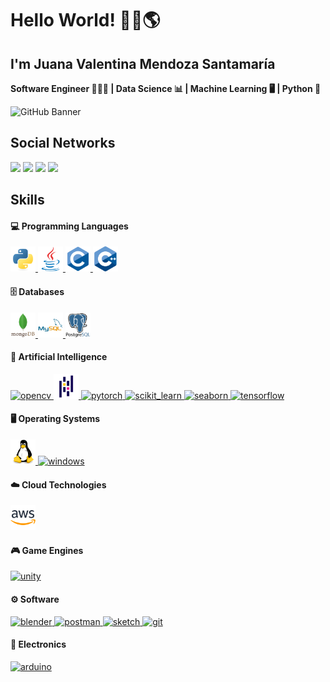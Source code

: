 # Hello World! 👋🏻🌎 
## I'm Juana Valentina Mendoza Santamaría 
**Software Engineer 👩🏻‍💻 | Data Science 📊 | Machine Learning 🖥️ | Python 🐍**

![GitHub Banner](https://github.com/shimadasoftware/shimadasoftware/assets/73977456/486d0ae7-3f86-4ceb-acc4-30c06e003de1)

## Social Networks
[![](https://img.shields.io/badge/Juana%20Valentina%20Mendoza%20Santamar%C3%ADa-blue?style=flat&logo=linkedin&logoColor=white)](https://www.linkedin.com/in/juanavmendozas) 
[![](https://img.shields.io/badge/Juana%20Valentina%20Mendoza%20Santamar%C3%ADa-red?style=flat&logo=Gmail&logoColor=white)](mailto:juana.mendoz4@gmail.com) 
[![](https://img.shields.io/badge/Instagram-@el__buen__ayer-ff69b4?style=flat&logo=instagram)](https://instagram.com/el_buen_ayer?igshid=OGQ5ZDc2ODk2ZA==) 
[![](https://img.shields.io/badge/Find%20me%20on-GitHub-black?style=flat&logo=github)](https://github.com/shimadasoftware)

## Skills 

<h4>💻 Programming Languages</h4> 
          <p align="left"> 
                    <a href="https://www.python.org" target="_blank" rel="noreferrer"> 
                              <img src="https://raw.githubusercontent.com/devicons/devicon/master/icons/python/python-original.svg" alt="python" width="40" height="40"/> 
                    </a> 
                    <a href="https://www.java.com" target="_blank" rel="noreferrer"> 
                              <img src="https://raw.githubusercontent.com/devicons/devicon/master/icons/java/java-original.svg" alt="java" width="40" height="40"/> 
                    </a> 
                    <a href="https://www.cprogramming.com/" target="_blank" rel="noreferrer"> 
                              <img src="https://raw.githubusercontent.com/devicons/devicon/master/icons/c/c-original.svg" alt="c" width="40" height="40"/> 
                    </a> 
                    <a href="https://www.w3schools.com/cpp/" target="_blank" rel="noreferrer"> 
                              <img src="https://raw.githubusercontent.com/devicons/devicon/master/icons/cplusplus/cplusplus-original.svg" alt="cplusplus" width="40" height="40"/> 
                    </a> 
          </p>
          
<h4>🗄️ Databases</h4> 
          <p align="left"> 
                    <a href="https://www.mongodb.com/" target="_blank" rel="noreferrer"> 
                              <img src="https://raw.githubusercontent.com/devicons/devicon/master/icons/mongodb/mongodb-original-wordmark.svg" alt="mongodb" width="40" height="40"/> 
                    </a> 
                    <a href="https://www.mysql.com/" target="_blank" rel="noreferrer"> 
                              <img src="https://raw.githubusercontent.com/devicons/devicon/master/icons/mysql/mysql-original-wordmark.svg" alt="mysql" width="40" height="40"/> 
                    </a> 
                    <a href="https://www.postgresql.org" target="_blank" rel="noreferrer"> 
                              <img src="https://raw.githubusercontent.com/devicons/devicon/master/icons/postgresql/postgresql-original-wordmark.svg" alt="postgresql" width="40" height="40"/> 
                    </a> 
          </p>

<h4>🧠 Artificial Intelligence</h4> 
          <p align="left">          
                    <a href="https://opencv.org/" target="_blank" rel="noreferrer"> 
                              <img src="https://www.vectorlogo.zone/logos/opencv/opencv-icon.svg" alt="opencv" width="40" height="40"/>
                    </a> 
                    <a href="https://pandas.pydata.org/" target="_blank" rel="noreferrer"> 
                              <img src="https://raw.githubusercontent.com/devicons/devicon/2ae2a900d2f041da66e950e4d48052658d850630/icons/pandas/pandas-original.svg" alt="pandas" width="40" height="40"/> 
                    </a> 
                    <a href="https://pytorch.org/" target="_blank" rel="noreferrer"> 
                              <img src="https://www.vectorlogo.zone/logos/pytorch/pytorch-icon.svg" alt="pytorch" width="40" height="40"/> 
                    </a> 
                    <a href="https://scikit-learn.org/" target="_blank" rel="noreferrer"> 
                              <img src="https://upload.wikimedia.org/wikipedia/commons/0/05/Scikit_learn_logo_small.svg" alt="scikit_learn" width="40" height="40"/> 
                    </a> 
                    <a href="https://seaborn.pydata.org/" target="_blank" rel="noreferrer"> 
                              <img src="https://seaborn.pydata.org/_images/logo-mark-lightbg.svg" alt="seaborn" width="40" height="40"/> 
                    </a> 
                    <a href="https://www.tensorflow.org" target="_blank" rel="noreferrer"> 
                              <img src="https://www.vectorlogo.zone/logos/tensorflow/tensorflow-icon.svg" alt="tensorflow" width="40" height="40"/> 
                    </a> 
          </p>


<h4>🖥️ Operating Systems</h4>  
<p align="left"> 
          <a href="https://www.linux.org/" target="_blank" rel="noreferrer"> 
                    <img src="https://raw.githubusercontent.com/devicons/devicon/master/icons/linux/linux-original.svg" alt="linux" width="40" height="40"/>           </a> 
          <a href="https://www.microsoft.com/es-co/windows?r=1" target="_blank" rel="noreferrer"> 
                    <img src="https://cdn.jsdelivr.net/gh/devicons/devicon/icons/windows8/windows8-original.svg" alt="windows" width="40" height="40"/>           </a> 
</p>

<h4>☁️ Cloud Technologies</h3> 
<p align="left"> 
          <a href="https://aws.amazon.com" target="_blank" rel="noreferrer"> 
                    <img src="https://raw.githubusercontent.com/devicons/devicon/master/icons/amazonwebservices/amazonwebservices-original-wordmark.svg" alt="aws" width="40" height="40"/> 
          </a> 
</p>

<h4>🎮 Game Engines</h4> 
<p align="left"> 
          <a href="https://unity.com/" target="_blank" rel="noreferrer"> 
                    <img src="https://www.vectorlogo.zone/logos/unity3d/unity3d-icon.svg" alt="unity" width="40" height="40"/> 
          </a> 
</p>

<h4>⚙️ Software</h4> 
<p align="left"> 
          <a href="https://www.blender.org/" target="_blank" rel="noreferrer"> 
                    <img src="https://download.blender.org/branding/community/blender_community_badge_white.svg" alt="blender" width="40" height="40"/> 
          </a> 
          <a href="https://postman.com" target="_blank" rel="noreferrer"> 
                    <img src="https://www.vectorlogo.zone/logos/getpostman/getpostman-icon.svg" alt="postman" width="40" height="40"/> 
          </a> 
          <a href="https://www.sketch.com/" target="_blank" rel="noreferrer"> 
                    <img src="https://www.vectorlogo.zone/logos/sketchapp/sketchapp-icon.svg" alt="sketch" width="40" height="40"/> 
          </a> 
          <a href="https://git-scm.com/" target="_blank" rel="noreferrer"> 
                    <img src="https://www.vectorlogo.zone/logos/git-scm/git-scm-icon.svg" alt="git" width="40" height="40"/> 
          </a> 
</p>
<h4>🤖 Electronics</h3> 
<p align="left"> 
          <a href="https://www.arduino.cc/" target="_blank" rel="noreferrer"> 
                    <img src="https://cdn.worldvectorlogo.com/logos/arduino-1.svg" alt="arduino" width="40" height="40"/> 
          </a> 
</p>








